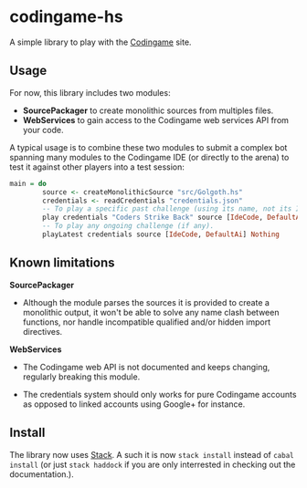 codingame-hs
============

A simple library to play with the [Codingame](https://www.codingame.com) site.

Usage
-----

For now, this library includes two modules:

-   **SourcePackager** to create monolithic sources from multiples files.
-   **WebServices** to gain access to the Codingame web services API from your code.

A typical usage is to combine these two modules to submit a complex bot spanning many modules to the
Codingame IDE (or directly to the arena) to test it against other players into a test session:

```haskell
main = do
        source <- createMonolithicSource "src/Golgoth.hs"
        credentials <- readCredentials "credentials.json"
        -- To play a specific past challenge (using its name, not its ID).
        play credentials "Coders Strike Back" source [IdeCode, DefaultAi] Nothing
        -- To play any ongoing challenge (if any).
        playLatest credentials source [IdeCode, DefaultAi] Nothing
```

Known limitations
-----------------

**SourcePackager**

-   Although the module parses the sources it is provided to create a monolithic output, it won't be
    able to solve any name clash between functions, nor handle incompatible qualified and/or hidden
    import directives.

**WebServices**

-   The Codingame web API is not documented and keeps changing, regularly breaking this module.

-   The credentials system should only works for pure Codingame accounts as opposed to linked
    accounts using Google+ for instance.

Install
-------

The library now uses [Stack](https://docs.haskellstack.org). A such it is now `stack install`
instead of `cabal install` (or just `stack haddock` if you are only interrested in checking out the
documentation.).
